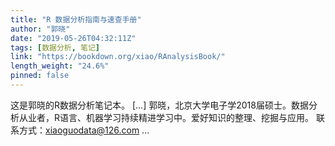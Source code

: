 ```yaml
---
title: "R 数据分析指南与速查手册"
author: "郭晓"
date: "2019-05-26T04:32:11Z"
tags: [数据分析, 笔记]
link: "https://bookdown.org/xiao/RAnalysisBook/"
length_weight: "24.6%"
pinned: false
---
```


这是郭晓的R数据分析笔记本。 [...] 郭晓，北京大学电子学2018届硕士。数据分析从业者，R语言、机器学习持续精进学习中。爱好知识的整理、挖掘与应用。 联系方式：xiaoguodata@126.com ...
